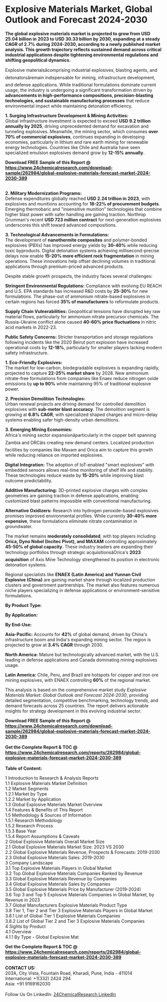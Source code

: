 <h1>Explosive Materials Market, Global Outlook and Forecast 2024-2030</h1><p><strong>The global explosive materials market is projected to grow from <strong>USD 25.04 billion in 2023 to USD 30.33 billion by 2030</strong>, expanding at a steady <strong>CAGR of 2.7% during 2024-2030</strong>, according to a newly published market analysis. This growth trajectory reflects sustained demand across critical industrial applications despite tightening environmental regulations and shifting geopolitical dynamics.</strong></p><p>Explosive materialsâcomprising industrial explosives, blasting agents, and detonatorsâremain indispensable for mining, infrastructure development, and defense applications. While traditional formulations dominate current usage, the industry is undergoing a significant transformation driven by <strong>advancements in high-performance compositions, precision-blasting technologies, and sustainable manufacturing processes</strong> that reduce environmental impact while maintaining detonation efficiency.</p><p><strong>1. Surging Infrastructure Development &amp; Mining Activities:</strong><br>
Global infrastructure investment is expected to exceed <strong>USD 9.2 trillion annually by 2025</strong>, driving unprecedented demand for excavation and tunneling explosives. Meanwhile, the mining sector, which consumes <strong>over 70% of commercial explosives</strong>, continues expanding in developing economies, particularly in lithium and rare earth mining for renewable energy technologies. Countries like Chile and Australia have seen specialized emulsion explosives demand grow by <strong>12-15% annually</strong>.</p><div><b>Download FREE Sample of this Report @ 
            <a href="https://www.24chemicalresearch.com/download-sample/262984/global-explosive-materials-forecast-market-2024-2030-389">
            https://www.24chemicalresearch.com/download-sample/262984/global-explosive-materials-forecast-market-2024-2030-389</a></b></div><br><p><strong>2. Military Modernization Programs:</strong><br>
Defense expenditures globally reached <strong>USD 2.24 trillion in 2023</strong>, with explosives and munitions accounting for <strong>18-22% of procurement budgets</strong>. Emerging thermobaric and "insensitive munition" technologies that combine higher blast power with safer handling are gaining traction. Northrop Grumman's recent <strong>USD 723 million contract</strong> for next-generation explosives underscores this shift toward advanced compositions.</p><p><strong>3. Technological Advancements in Formulations:</strong><br>
The development of <strong>nanothermite composites</strong> and polymer-bonded explosives (PBXs) has improved energy yields by <strong>30-40%</strong> while reducing toxic byproducts. Digital detonation systems achieving millisecond-precise delays now enable <strong>15-20% more efficient rock fragmentation</strong> in mining operations. These innovations help offset declining volumes in traditional applications through premium-priced advanced products.</p><p>Despite stable growth prospects, the industry faces several challenges:</p><p><strong>Stringent Environmental Regulations:</strong> Compliance with evolving EU REACH and U.S. EPA standards has increased R&amp;D costs by <strong>25-30%</strong> for new formulations. The phase-out of ammonium nitrate-based explosives in certain regions has forced <strong>35% of manufacturers</strong> to reformulate products.</p><p><strong>Supply Chain Vulnerabilities:</strong> Geopolitical tensions have disrupted key raw material flows, particularly for ammonium nitrate precursor chemicals. The Russia-Ukraine conflict alone caused <strong>40-60% price fluctuations</strong> in nitric acid markets in 2022-23.</p><p><strong>Public Safety Concerns:</strong> Stricter transportation and storage regulations following incidents like the 2020 Beirut port explosion have increased operational costs by <strong>12-18%</strong>, particularly for smaller players lacking modern safety infrastructure.</p><p><strong>1. Eco-Friendly Explosives:</strong><br>
The market for low-carbon, biodegradable explosives is expanding rapidly, projected to capture <strong>22-25% market share</strong> by 2028. New ammonium nitrate-free formulations from companies like Enaex reduce nitrogen oxide emissions by <strong>up to 90%</strong> while maintaining 95% of traditional explosive power.</p><p><strong>2. Precision Demolition Technologies:</strong><br>
Urban renewal projects are driving demand for controlled demolition explosives with <strong>sub-meter blast accuracy</strong>. The demolition segment is growing at <strong>6.8% CAGR</strong>, with specialized shaped charges and micro-delay systems enabling safer high-density urban demolitions.</p><p><strong>3. Emerging Mining Economies:</strong><br>
Africa's mining sector expansionâparticularly in the copper belt spanning Zambia and DRCâis creating new demand centers. Localized production facilities by companies like Maxam and Orica aim to capture this growth while reducing reliance on imported explosives.</p><p><strong>Digital Integration:</strong> The adoption of IoT-enabled "smart explosives" with embedded sensors allows real-time monitoring of shelf life and stability. These technologies reduce waste by <strong>15-20%</strong> while improving blast outcome predictability.</p><p><strong>Additive Manufacturing:</strong> 3D-printed explosive charges with complex geometries are gaining traction in defense applications, enabling customized blast patterns impossible with conventional manufacturing.</p><p><strong>Alternative Oxidizers:</strong> Research into hydrogen peroxide-based explosives promises improved environmental profiles. While currently <strong>30-40% more expensive</strong>, these formulations eliminate nitrate contamination in groundwater.</p><p>The market remains <strong>moderately consolidated</strong>, with top players including <strong>Orica, Dyno Nobel (Incitec Pivot), and MAXAM</strong> controlling approximately <strong>45-50% of global capacity</strong>. These industry leaders are expanding their technology portfolios through strategic acquisitionsâOrica's <strong>2023 acquisition</strong> of Axis Mine Technology strengthened its position in electronic detonation systems.</p><p>Regional specialists like <strong>ENAEX (Latin America) and Yunnan Civil Explosive (China)</strong> are gaining market share through localized production clusters and government partnerships. The market also features numerous niche players specializing in defense applications or environment-sensitive formulations.</p><p><strong>By Product Type:</strong></p><p><strong>By Application:</strong></p><p><strong>By End-Use:</strong></p><p><strong>Asia-Pacific:</strong> Accounts for <strong>42%</strong> of global demand, driven by China's infrastructure boom and India's expanding mining sector. The region is projected to grow at <strong>3.4% CAGR</strong> through 2030.</p><p><strong>North America:</strong> Mature but technologically advanced market, with the U.S. leading in defense applications and Canada dominating mining explosives usage.</p><p><strong>Latin America:</strong> Chile, Peru, and Brazil are hotspots for copper and iron ore mining explosives, with ENAEX controlling <strong>60%</strong> of the regional market.</p><p>This analysis is based on the comprehensive market study <em>Explosive Materials Market: Global Outlook and Forecast 2024-2030</em>, providing detailed segmentation, competitive benchmarking, technology trends, and demand forecasts across 25 countries. The report delivers actionable insights for strategy development in this evolving industrial sector.</p><div><b>Download FREE Sample of this Report @ 
            <a href="https://www.24chemicalresearch.com/download-sample/262984/global-explosive-materials-forecast-market-2024-2030-389">
            https://www.24chemicalresearch.com/download-sample/262984/global-explosive-materials-forecast-market-2024-2030-389</a></b></div><br><div><b>Get the Complete Report & TOC @ 
            <a href="https://www.24chemicalresearch.com/reports/262984/global-explosive-materials-forecast-market-2024-2030-389">
            https://www.24chemicalresearch.com/reports/262984/global-explosive-materials-forecast-market-2024-2030-389</a></b></div><br>
            <b>Table of Content:</b><p>1 Introduction to Research & Analysis Reports<br />
    1.1 Explosive Materials Market Definition<br />
    1.2 Market Segments<br />
        1.2.1 Market by Type<br />
        1.2.2 Market by Application<br />
    1.3 Global Explosive Materials Market Overview<br />
    1.4 Features & Benefits of This Report<br />
    1.5 Methodology & Sources of Information<br />
        1.5.1 Research Methodology<br />
        1.5.2 Research Process<br />
        1.5.3 Base Year<br />
        1.5.4 Report Assumptions & Caveats<br />
2 Global Explosive Materials Overall Market Size<br />
    2.1 Global Explosive Materials Market Size: 2023 VS 2030<br />
    2.2 Global Explosive Materials Revenue, Prospects & Forecasts: 2019-2030<br />
    2.3 Global Explosive Materials Sales: 2019-2030<br />
3 Company Landscape<br />
    3.1 Top Explosive Materials Players in Global Market<br />
    3.2 Top Global Explosive Materials Companies Ranked by Revenue<br />
    3.3 Global Explosive Materials Revenue by Companies<br />
    3.4 Global Explosive Materials Sales by Companies<br />
    3.5 Global Explosive Materials Price by Manufacturer (2019-2024)<br />
    3.6 Top 3 and Top 5 Explosive Materials Companies in Global Market, by Revenue in 2023<br />
    3.7 Global Manufacturers Explosive Materials Product Type<br />
    3.8 Tier 1, Tier 2 and Tier 3 Explosive Materials Players in Global Market<br />
        3.8.1 List of Global Tier 1 Explosive Materials Companies<br />
        3.8.2 List of Global Tier 2 and Tier 3 Explosive Materials Companies<br />
4 Sights by Product<br />
    4.1 Overview<br />
        4.1.1 By Type - Global Explosive Mat</p><div><b>Get the Complete Report & TOC @ 
            <a href="https://www.24chemicalresearch.com/reports/262984/global-explosive-materials-forecast-market-2024-2030-389">
            https://www.24chemicalresearch.com/reports/262984/global-explosive-materials-forecast-market-2024-2030-389</a></b></div><br><b>CONTACT US:</b><br>
            203A, City Vista, Fountain Road, Kharadi, Pune, India - 411014<br>
            International: +1(332) 2424 294<br>
            Asia: +91 9169162030 <br><br>
            Follow Us On LinkedIn: <a href="https://www.linkedin.com/company/24chemicalresearch/">24ChemicalResearch LinkedIn</a>